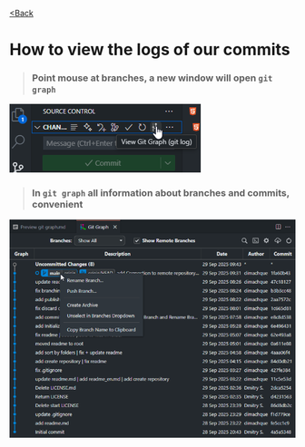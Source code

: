 [<Back](/readme_en.md)

# How to view the logs of our commits

> ### Point mouse at branches, a new window will open `git graph`

![](/assets/11.%20Смотрим%20гит%20лог/показать%20гит%20граф,%20визуальный%20лог.png)

> ### In `git graph` all information about branches and commits, convenient

![](/assets/11.%20Смотрим%20гит%20лог/2090.png)